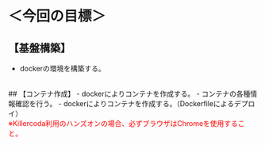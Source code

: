 # ＜今回の目標＞  
## 【基盤構築】  
- dockerの環境を構築する。  
<br>
## 【コンテナ作成】  
- dockerによりコンテナを作成する。  
- コンテナの各種情報確認を行う。  
- dockerによりコンテナを作成する。（Dockerfileによるデプロイ）  
<br>
<span style="color: red; ">※Killercoda利用のハンズオンの場合、必ずブラウザはChromeを使用すること。</span>  